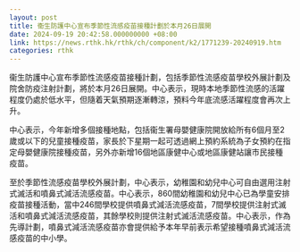 ```yaml
---
layout: post
title: 衞生防護中心宣布季節性流感疫苗接種計劃於本月26日展開
date: 2024-09-19 20:42:58.000000000 +08:00
link: https://news.rthk.hk/rthk/ch/component/k2/1771239-20240919.htm
categories: rthk
---
```


衞生防護中心宣布季節性流感疫苗接種計劃，包括季節性流感疫苗學校外展計劃及院舍防疫注射計劃，將於本月26日展開。中心表示，現時本地季節性流感的活躍程度仍處於低水平，但隨着天氣預期逐漸轉涼，預料今年底流感活躍程度會再次上升。

中心表示，今年新增多個接種地點，包括衞生署母嬰健康院開放給所有6個月至2歲或以下的兒童接種疫苗，家長於下星期一起可透過網上預約系統為子女預約在指定母嬰健康院接種疫苗，另外亦新增16個地區康健中心或地區康健站讓市民接種疫苗。

至於季節性流感疫苗學校外展計劃，中心表示，幼稚園和幼兒中心可自由選用注射式滅活和噴鼻式減活流感疫苗。中心表示，860間幼稚園和幼兒中心已為學童安排疫苗接種活動，當中246間學校提供噴鼻式減活流感疫苗，7間學校提供注射式滅活和噴鼻式減活流感疫苗，其餘學校則提供注射式滅活流感疫苗。中心表示，作為先導計劃，噴鼻式減活流感疫苗亦會提供給予本年早前表示希望接種噴鼻式減活流感疫苗的中小學。
